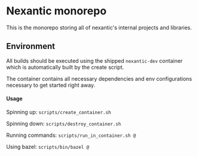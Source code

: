 # Nexantic monorepo

This is the monorepo storing all of nexantic's internal projects and libraries.

## Environment

All builds should be executed using the shipped `nexantic-dev` container which is automatically built by the create
script.

The container contains all necessary dependencies and env configurations necessary to get started right away.

#### Usage

Spinning up: `scripts/create_container.sh` 

Spinning down: `scripts/destroy_container.sh` 

Running commands: `scripts/run_in_container.sh @`

Using bazel: `scripts/bin/bazel @`
 
